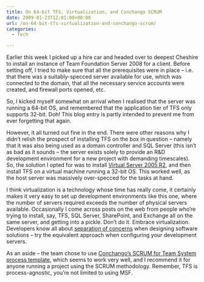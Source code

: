 ```yaml
---
title: On 64-bit TFS, Virtualization, and Conchango SCRUM
date: 2009-01-23T12:01:00+00:00
url: /on-64-bit-tfs-virtualization-and-conchango-scrum/
categories:
  - Tech

---
```


Earlier this week I picked up a hire car and headed over to deepest Cheshire to install an instance of Team Foundation Server 2008 for a client. Before setting off, I tried to make sure that all the prerequisites were in place – i.e. that there was a suitably-specced server available for use, which was connected to the domain, that all the necessary service accounts were created, and firewall ports opened, etc.

So, I kicked myself somewhat on arrival when I realised that the server was running a 64-bit OS, and remembered that the application tier of TFS only supports 32-bit. Doh! This blog entry is partly intended to prevent me from ever forgetting that again.

However, it all turned out fine in the end. There were other reasons why I didn’t relish the prospect of installing TFS on the box in question – namely that it was also being used as a domain controller and SQL Server (this isn’t as bad as it sounds – the server exists solely to provide an R&D development environment for a new project with demanding timescales). So, the solution I opted for was to install [Virtual Server 2005 R2][1], and then install TFS on a virtual machine running a 32-bit OS. This worked well, as the host server was massively over-specced for the tasks at hand.

I think virtualization is a technology whose time has really come, it certainly makes it very easy to set up development environments like this one, where the number of servers required exceeds the number of physical servers available. Occasionally I come across posts on the web from people who’re trying to install, say, TFS, SQL Server, SharePoint, and Exchange all on the same server, and getting into a pickle. Don’t do it. Embrace virtualization. Developers know all about [separation of concerns][2] when designing software solutions – try the equivalent approach when configuring your development servers.

As an aside – the team chose to use [Conchango’s SCRUM for Team System process template][3], which seems to work very well, and I recommend it for anyone running a project using the SCRUM methodology. Remember, TFS is process-agnostic, you’re not limited to using MSF.

 [1]: http://www.microsoft.com/windowsserversystem/virtualserver/
 [2]: http://en.wikipedia.org/wiki/Separation_of_concerns
 [3]: http://scrumforteamsystem.com/en/default.aspx
